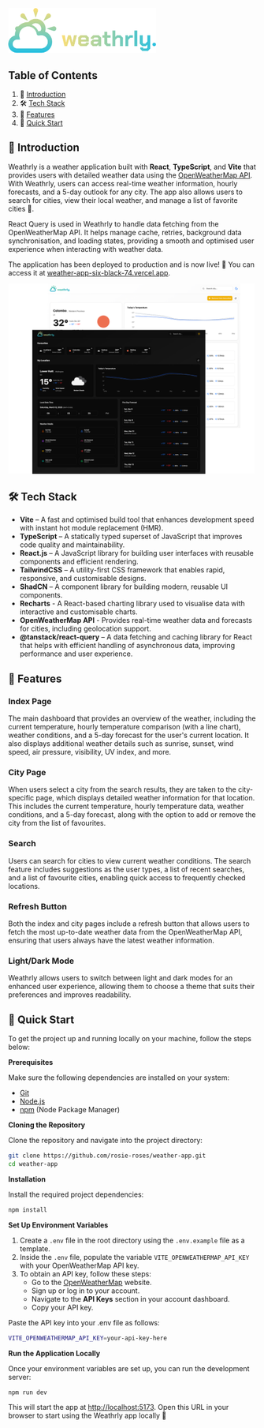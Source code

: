 <img src="./public/logo-dark.svg" alt="logo" width="300">


## <a name="table">Table of Contents</a>

1. 📝 [Introduction](#introduction)
2. 🛠️ [Tech Stack](#tech-stack)
3. 🔮 [Features](#features)
5. 🚀 [Quick Start](#quick-start)

## <a name="introduction">📝 Introduction</a>

Weathrly is a weather application built with **React**, **TypeScript**, and **Vite** that provides users with detailed weather data using the [OpenWeatherMap API](https://openweathermap.org/api). With Weathrly, users can access real-time weather information, hourly forecasts, and a 5-day outlook for any city. The app also allows users to search for cities, view their local weather, and manage a list of favorite cities 🌟.

React Query is used in Weathrly to handle data fetching from the OpenWeatherMap API. It helps manage cache, retries, background data synchronisation, and loading states, providing a smooth and optimised user experience when interacting with weather data.

The application has been deployed to production and is now live! 🎉 You can access it at [weather-app-six-black-74.vercel.app](https://weather-app-six-black-74.vercel.app).

<img src="./public/preview.png" alt="banner" width="500">

## <a name="tech-stack">🛠️ Tech Stack</a>

- **Vite** – A fast and optimised build tool that enhances development speed with instant hot module replacement (HMR).
- **TypeScript** – A statically typed superset of JavaScript that improves code quality and maintainability.
- **React.js** – A JavaScript library for building user interfaces with reusable components and efficient rendering.
- **TailwindCSS** – A utility-first CSS framework that enables rapid, responsive, and customisable designs.
- **ShadCN** – A component library for building modern, reusable UI components.
- **Recharts** - A React-based charting library used to visualise data with interactive and customisable charts.
- **OpenWeatherMap API** - Provides real-time weather data and forecasts for cities, including geolocation support.
- **@tanstack/react-query** – A data fetching and caching library for React that helps with efficient handling of asynchronous data, improving performance and user experience.

## <a name="features">🔮 Features</a>

### Index Page
The main dashboard that provides an overview of the weather, including the current temperature, hourly temperature comparison (with a line chart), weather conditions, and a 5-day forecast for the user's current location. It also displays additional weather details such as sunrise, sunset, wind speed, air pressure, visibility, UV index, and more.

### City Page
When users select a city from the search results, they are taken to the city-specific page, which displays detailed weather information for that location. This includes the current temperature, hourly temperature data, weather conditions, and a 5-day forecast, along with the option to add or remove the city from the list of favourites.

### Search
Users can search for cities to view current weather conditions. The search feature includes suggestions as the user types, a list of recent searches, and a list of favourite cities, enabling quick access to frequently checked locations.

### Refresh Button
Both the index and city pages include a refresh button that allows users to fetch the most up-to-date weather data from the OpenWeatherMap API, ensuring that users always have the latest weather information.


### Light/Dark Mode
Weathrly allows users to switch between light and dark modes for an enhanced user experience, allowing them to choose a theme that suits their preferences and improves readability.

## <a name="quick-start">🚀 Quick Start</a>

To get the project up and running locally on your machine, follow the steps below:

**Prerequisites**

Make sure the following dependencies are installed on your system:

- [Git](https://git-scm.com/)
- [Node.js](https://nodejs.org/en)
- [npm](https://www.npmjs.com/) (Node Package Manager)

**Cloning the Repository**

Clone the repository and navigate into the project directory:

```bash
git clone https://github.com/rosie-roses/weather-app.git
cd weather-app
```

**Installation**

Install the required project dependencies:

```bash
npm install
```

**Set Up Environment Variables**

1. Create a ```.env``` file in the root directory using the ```.env.example``` file as a template.
2. Inside the ```.env``` file, populate the variable ```VITE_OPENWEATHERMAP_API_KEY``` with your OpenWeatherMap API key.
3. To obtain an API key, follow these steps:
    - Go to the [OpenWeatherMap](https://openweathermap.org/) website.
    - Sign up or log in to your account.
    - Navigate to the **API Keys** section in your account dashboard.
    - Copy your API key.

Paste the API key into your .env file as follows:
```bash
VITE_OPENWEATHERMAP_API_KEY=your-api-key-here
```

**Run the Application Locally**

Once your environment variables are set up, you can run the development server:

```bash
npm run dev
```

This will start the app at [http://localhost:5173](http://localhost:5173). Open this URL in your browser to start using the Weathrly app locally  💖